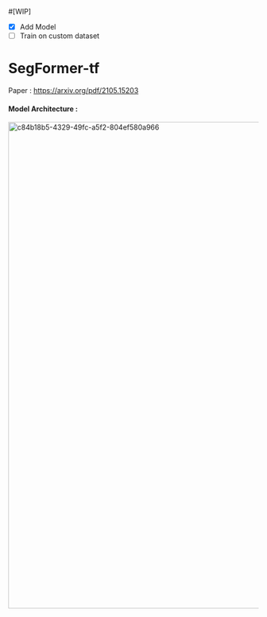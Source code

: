 #[WIP]

- [x] Add Model
- [ ] Train on custom dataset

# SegFormer-tf

Paper : https://arxiv.org/pdf/2105.15203

#### Model Architecture :

<img width="979" alt="c84b18b5-4329-49fc-a5f2-804ef580a966" src="https://user-images.githubusercontent.com/88665786/215752739-6969b6f5-d2b0-4b04-8634-09ef33ae10d5.png">
